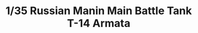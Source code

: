 ---
layout: product
title: "1/35 Russian Manin Main Battle Tank T-14 Armata"
price: "5800" 
desc: "Maketa"
img_path: "/assets/img/TAKO2029.jpg"
brand: "N/A"
available: true
special_offer: true
new: false
soon: false
cat: "010000"
subcat: "010200"
subsubcat: "0N/A"
sifra: "TAKO2029"
---